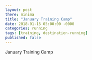 ```yaml
---
layout: post
there: minima
title: "January Training Camp"
date: 2018-01-15 05:00:00 -0000
categories: running
tags: [training, destination-running]
published: false
---
```



January Training Camp
